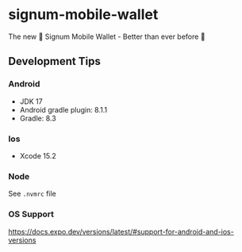 # signum-mobile-wallet

The new 🚀 Signum Mobile Wallet - Better than ever before 🤘

## Development Tips

### Android

- JDK 17
- Android gradle plugin: 8.1.1
- Gradle: 8.3

### Ios

- Xcode 15.2

### Node

See `.nvmrc` file

### OS Support

https://docs.expo.dev/versions/latest/#support-for-android-and-ios-versions
